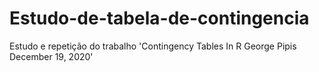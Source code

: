 # Estudo-de-tabela-de-contingencia
Estudo e repetição do trabalho 'Contingency Tables In R George Pipis December 19, 2020'
